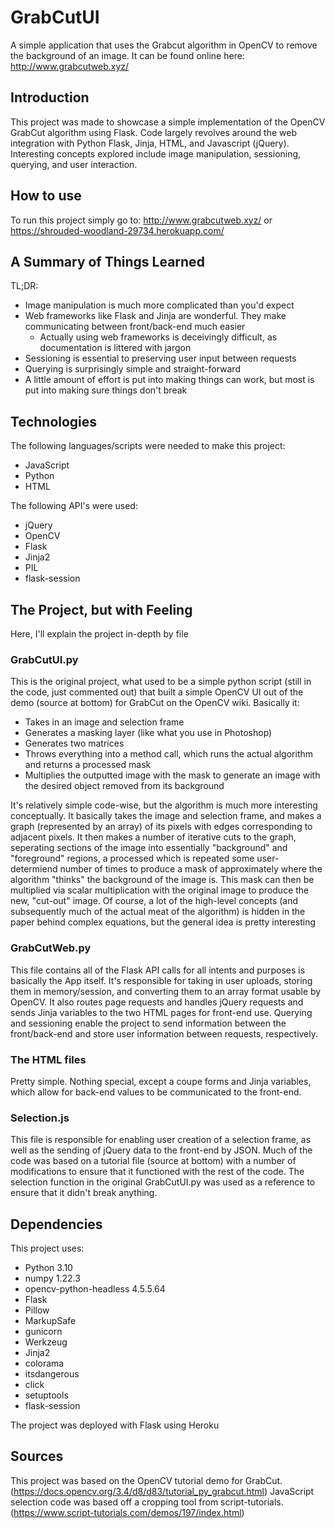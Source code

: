 # GrabCutUI
 A simple application that uses the Grabcut algorithm in OpenCV to remove the background of an image.
 It can be found online here: http://www.grabcutweb.xyz/

## Introduction
 This project was made to showcase a simple implementation of the OpenCV GrabCut algorithm using Flask.
 Code largely revolves around the web integration with Python Flask, Jinja, HTML, and Javascript (jQuery).
 Interesting concepts explored include image manipulation, sessioning, querying, and user interaction.
 
## How to use
 To run this project simply go to: http://www.grabcutweb.xyz/ or https://shrouded-woodland-29734.herokuapp.com/
 
## A Summary of Things Learned
 TL;DR:
 - Image manipulation is much more complicated than you'd expect
 - Web frameworks like Flask and Jinja are wonderful. They make communicating between front/back-end much easier
   - Actually using web frameworks is deceivingly difficult, as documentation is littered with jargon
 - Sessioning is essential to preserving user input between requests
 - Querying is surprisingly simple and straight-forward
 - A little amount of effort is put into making things can work, but most is put into making sure things don't break
 
## Technologies
 The following languages/scripts were needed to make this project:
- JavaScript
- Python
- HTML

 The following API's were used:
- jQuery
- OpenCV
- Flask
- Jinja2
- PIL
- flask-session

## The Project, but with Feeling
 Here, I'll explain the project in-depth by file
### GrabCutUI.py
 This is the original project, what used to be a simple python script (still in the code, just commented out) that built a simple OpenCV UI out of the demo (source at bottom) for GrabCut on the OpenCV wiki. Basically it:
 - Takes in an image and selection frame
 - Generates a masking layer (like what you use in Photoshop)
 - Generates two matrices
 - Throws everything into a method call, which runs the actual algorithm and returns a processed mask
 - Multiplies the outputted image with the mask to generate an image with the desired object removed from its background

 It's relatively simple code-wise, but the algorithm is much more interesting conceptually.
 It basically takes the image and selection frame, and makes a graph (represented by an array) of its pixels with edges corresponding to adjacent pixels.
 It then makes a number of iterative cuts to the graph, seperating sections of the image into essentially "background" and "foreground" regions, a processed which is repeated some user-determiend number of times to produce a mask of approximately where the algorithm "thinks" the background of the image is.
 This mask can then be multiplied via scalar multiplication with the original image to produce the new, "cut-out" image.
 Of course, a lot of the high-level concepts (and subsequently much of the actual meat of the algorithm) is hidden in the paper behind complex equations, but the general idea is pretty interesting
 
 ### GrabCutWeb.py
  This file contains all of the Flask API calls for all intents and purposes is basically the App itself. It's responsible for taking in user uploads, storing them in memory/session, and converting them to an array format usable by OpenCV. It also routes page requests and handles jQuery requests and sends Jinja variables to the two HTML pages for front-end use.
  Querying and sessioning enable the project to send information between the front/back-end and store user information between requests, respectively.
  
 ### The HTML files
  Pretty simple. Nothing special, except a coupe forms and Jinja variables, which allow for back-end values to be communicated to the front-end.
  
 ### Selection.js
  This file is responsible for enabling user creation of a selection frame, as well as the sending of jQuery data to the front-end by JSON. Much of the code was based on a tutorial file (source at bottom) with a number of modifications to ensure that it functioned with the rest of the code. The selection function in the original GrabCutUI.py was used as a reference to ensure that it didn't break anything.
 

## Dependencies
 This project uses:
- Python 3.10
- numpy 1.22.3
- opencv-python-headless 4.5.5.64
- Flask
- Pillow
- MarkupSafe
- gunicorn
- Werkzeug
- Jinja2
- colorama
- itsdangerous
- click
- setuptools
- flask-session

 The project was deployed with Flask using Heroku

## Sources
This project was based on the OpenCV tutorial demo for GrabCut.
(https://docs.opencv.org/3.4/d8/d83/tutorial_py_grabcut.html)
JavaScript selection code was based off a cropping tool from script-tutorials.
(https://www.script-tutorials.com/demos/197/index.html)
